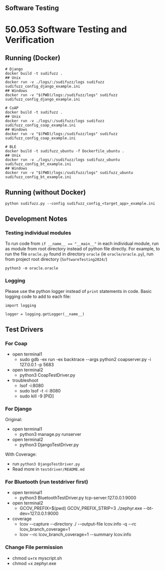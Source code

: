 ## Software Testing

# 50.053 Software Testing and Verification

## Running (Docker)
```
# Django
docker build -t sudifuzz .
## Unix
docker run -v ./logs/:/sudifuzz/logs sudifuzz sudifuzz_config_django_example.ini
## Windows
docker run -v "$(PWD)/logs:/sudifuzz/logs" sudifuzz sudifuzz_config_django_example.ini

# CoAP
docker build -t sudifuzz .
## Unix
docker run -v ./logs/:/sudifuzz/logs sudifuzz sudifuzz_config_coap_example.ini
## Windows
docker run -v "$(PWD)/logs:/sudifuzz/logs" sudifuzz sudifuzz_config_coap_example.ini

# BLE
docker build -t sudifuzz_ubuntu -f Dockerfile_ubuntu .
## Unix
docker run -v ./logs/:/sudifuzz/logs sudifuzz_ubuntu sudifuzz_config_bt_example.ini
## Windows
docker run -v "$(PWD)/logs:/sudifuzz/logs" sudifuzz_ubuntu sudifuzz_config_bt_example.ini
```

## Running (without Docker)
```
python sudifuzz.py --config sudifuzz_config_<target_app>_example.ini
```

## Development Notes
### Testing individual modules
To run code from `if __name__ == "__main__"` in each individual module, run as module from root directory instead of python file directly.
For example, to run the file `oracle.py` found in directory `oracle` (ie `oracle/oracle.py`), run from project root directory (`SoftwareTesting2024/`)
```
python3 -m oracle.oracle
```

### Logging
Please use the python logger instead of `print` statements in code. Basic logging code to add to each file:
```
import logging

logger = logging.getLogger(__name__)
```

## Test Drivers
### For Coap

- open terminal1
    - sudo gdb -ex run -ex backtrace --args python2 coapserver.py -i 127.0.0.1 -p 5683 
- open terminal2
    - python3 CoapTestDriver.py
- troubleshoot
    - lsof -i:8080 
    - sudo lsof -t -i :8080   
    - sudo kill -9 [PID]


### For Django

Original:
- open terminal1
    - python3 manage.py runserver  
- open terminal2
    - python3 DjangoTestDriver.py

With Coverage:
- run `python3 DjangoTestDriver.py`
- Read more in `testdriver/README.md`

### For Bluetooth (run testdriver first)

- open terminal1
    - python3 BluetoothTestDriver.py tcp-server:127.0.0.1:9000
- open terminal2
    - GCOV_PREFIX=$(pwd) GCOV_PREFIX_STRIP=3 ./zephyr.exe --bt-dev=127.0.0.1:9000 
- coverage
    - lcov --capture --directory ./ --output-file lcov.info -q --rc lcov_branch_coverage=1
    - lcov --rc lcov_branch_coverage=1 --summary lcov.info


### Change File permission
- chmod u+rx myscript.sh
- chmod +x zephyr.exe